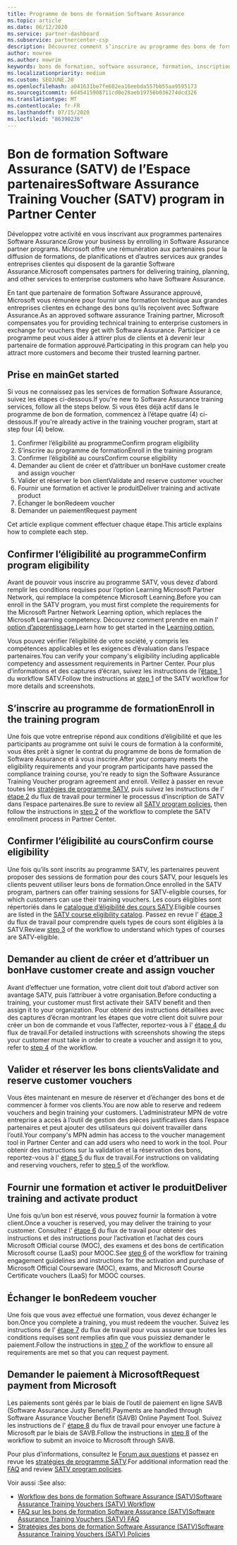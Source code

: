 ```yaml
---
title: Programme de bons de formation Software Assurance
ms.topic: article
ms.date: 06/12/2020
ms.service: partner-dashboard
ms.subservice: partnercenter-csp
description: Découvrez comment s’inscrire au programme des bons de formation Software Assurance pour vous permettre de compenser la formation et la planification aux entreprises.
author: mowree
ms.author: mowrim
keywords: bons de formation, software assurance, formation, inscription à SATV, SATV
ms.localizationpriority: medium
ms.custom: SEOJUNE.20
ms.openlocfilehash: a041631be7fe602ea16eebda557bb55aa9595173
ms.sourcegitcommit: 6d45415908711cd0e28aeb19756b036274dcd326
ms.translationtype: MT
ms.contentlocale: fr-FR
ms.lasthandoff: 07/15/2020
ms.locfileid: "86390236"
---
```

# <a name="software-assurance-training-voucher-satv-program-in-partner-center"></a><span data-ttu-id="63e21-104">Bon de formation Software Assurance (SATV) de l’Espace partenaires</span><span class="sxs-lookup"><span data-stu-id="63e21-104">Software Assurance Training Voucher (SATV) program in Partner Center</span></span>

<span data-ttu-id="63e21-105">Développez votre activité en vous inscrivant aux programmes partenaires Software Assurance.</span><span class="sxs-lookup"><span data-stu-id="63e21-105">Grow your business by enrolling in Software Assurance partner programs.</span></span> <span data-ttu-id="63e21-106">Microsoft offre une rémunération aux partenaires pour la diffusion de formations, de planifications et d’autres services aux grandes entreprises clientes qui disposent de la garantie Software Assurance.</span><span class="sxs-lookup"><span data-stu-id="63e21-106">Microsoft compensates partners for delivering training, planning, and other services to enterprise customers who have Software Assurance.</span></span>

<span data-ttu-id="63e21-107">En tant que partenaire de formation Software Assurance approuvé, Microsoft vous rémunère pour fournir une formation technique aux grandes entreprises clientes en échange des bons qu’ils reçoivent avec Software Assurance.</span><span class="sxs-lookup"><span data-stu-id="63e21-107">As an approved software assurance Training partner, Microsoft compensates you for providing technical training to enterprise customers in exchange for vouchers they get with Software Assurance.</span></span> <span data-ttu-id="63e21-108">Participer à ce programme peut vous aider à attirer plus de clients et à devenir leur partenaire de formation approuvé.</span><span class="sxs-lookup"><span data-stu-id="63e21-108">Participating in this program can help you attract more customers and become their trusted learning partner.</span></span>

## <a name="get-started"></a><span data-ttu-id="63e21-109">Prise en main</span><span class="sxs-lookup"><span data-stu-id="63e21-109">Get started</span></span>

<span data-ttu-id="63e21-110">Si vous ne connaissez pas les services de formation Software Assurance, suivez les étapes ci-dessous.</span><span class="sxs-lookup"><span data-stu-id="63e21-110">If you're new to Software Assurance training services, follow all the steps below.</span></span> <span data-ttu-id="63e21-111">Si vous êtes déjà actif dans le programme de bon de formation, commencez à l’étape quatre (4) ci-dessous.</span><span class="sxs-lookup"><span data-stu-id="63e21-111">If you're already active in the training voucher program, start at step four (4) below.</span></span> 

1. <span data-ttu-id="63e21-112">Confirmer l’éligibilité au programme</span><span class="sxs-lookup"><span data-stu-id="63e21-112">Confirm program eligibility</span></span>
2. <span data-ttu-id="63e21-113">S’inscrire au programme de formation</span><span class="sxs-lookup"><span data-stu-id="63e21-113">Enroll in the training program</span></span>
3. <span data-ttu-id="63e21-114">Confirmer l’éligibilité au cours</span><span class="sxs-lookup"><span data-stu-id="63e21-114">Confirm course eligibility</span></span>
4. <span data-ttu-id="63e21-115">Demander au client de créer et d’attribuer un bon</span><span class="sxs-lookup"><span data-stu-id="63e21-115">Have customer create and assign voucher</span></span>
5. <span data-ttu-id="63e21-116">Valider et réserver le bon client</span><span class="sxs-lookup"><span data-stu-id="63e21-116">Validate and reserve customer voucher</span></span>
6. <span data-ttu-id="63e21-117">Fournir une formation et activer le produit</span><span class="sxs-lookup"><span data-stu-id="63e21-117">Deliver training and activate product</span></span>
7. <span data-ttu-id="63e21-118">Échanger le bon</span><span class="sxs-lookup"><span data-stu-id="63e21-118">Redeem voucher</span></span>
8. <span data-ttu-id="63e21-119">Demander un paiement</span><span class="sxs-lookup"><span data-stu-id="63e21-119">Request payment</span></span>

<span data-ttu-id="63e21-120">Cet article explique comment effectuer chaque étape.</span><span class="sxs-lookup"><span data-stu-id="63e21-120">This article explains how to complete each step.</span></span>

## <a name="confirm-program-eligibility"></a><span data-ttu-id="63e21-121">Confirmer l’éligibilité au programme</span><span class="sxs-lookup"><span data-stu-id="63e21-121">Confirm program eligibility</span></span>

<span data-ttu-id="63e21-122">Avant de pouvoir vous inscrire au programme SATV, vous devez d’abord remplir les conditions requises pour l’option Learning Microsoft Partner Network, qui remplace la compétence Microsoft Learning.</span><span class="sxs-lookup"><span data-stu-id="63e21-122">Before you can enroll in the SATV program, you must first complete the requirements for the Microsoft Partner Network Learning option, which replaces the Microsoft Learning competency.</span></span> <span data-ttu-id="63e21-123">Découvrez comment prendre en main l' [option d’apprentissage.](https://partner.microsoft.com/membership/learning-partners)</span><span class="sxs-lookup"><span data-stu-id="63e21-123">Learn how to get started in the [Learning option.](https://partner.microsoft.com/membership/learning-partners)</span></span>

<span data-ttu-id="63e21-124">Vous pouvez vérifier l’éligibilité de votre société, y compris les compétences applicables et les exigences d’évaluation dans l’espace partenaires.</span><span class="sxs-lookup"><span data-stu-id="63e21-124">You can verify your company's eligibility including applicable competency and assessment requirements in Partner Center.</span></span> <span data-ttu-id="63e21-125">Pour plus d’informations et des captures d’écran, suivez les instructions de l’[étape 1](https://query.prod.cms.rt.microsoft.com/cms/api/am/binary/RE4s3bB) du workflow SATV.</span><span class="sxs-lookup"><span data-stu-id="63e21-125">Follow the instructions at [step 1](https://query.prod.cms.rt.microsoft.com/cms/api/am/binary/RE4s3bB) of the SATV workflow for more details and screenshots.</span></span>

## <a name="enroll-in-the-training-program"></a><span data-ttu-id="63e21-126">S’inscrire au programme de formation</span><span class="sxs-lookup"><span data-stu-id="63e21-126">Enroll in the training program</span></span>

<span data-ttu-id="63e21-127">Une fois que votre entreprise répond aux conditions d’éligibilité et que les participants au programme ont suivi le cours de formation à la conformité, vous êtes prêt à signer le contrat du programme de bons de formation de Software Assurance et à vous inscrire.</span><span class="sxs-lookup"><span data-stu-id="63e21-127">After your company meets the eligibility requirements and your program participants have passed the compliance training course, you're ready to sign the Software Assurance Training Voucher program agreement and enroll.</span></span> <span data-ttu-id="63e21-128">Veillez à passer en revue toutes les [stratégies de programme SATV](https://query.prod.cms.rt.microsoft.com/cms/api/am/binary/RE3koEP), puis suivez les instructions de l' [étape 2](https://query.prod.cms.rt.microsoft.com/cms/api/am/binary/RE4s3bB) du flux de travail pour terminer le processus d’inscription de SATV dans l’espace partenaires.</span><span class="sxs-lookup"><span data-stu-id="63e21-128">Be sure to review all [SATV program policies](https://query.prod.cms.rt.microsoft.com/cms/api/am/binary/RE3koEP), then follow the instructions in [step 2](https://query.prod.cms.rt.microsoft.com/cms/api/am/binary/RE4s3bB) of the workflow to complete the SATV enrollment process in Partner Center.</span></span>


## <a name="confirm-course-eligibility"></a><span data-ttu-id="63e21-129">Confirmer l’éligibilité au cours</span><span class="sxs-lookup"><span data-stu-id="63e21-129">Confirm course eligibility</span></span>
<span data-ttu-id="63e21-130">Une fois qu’ils sont inscrits au programme SATV, les partenaires peuvent proposer des sessions de formation pour des cours SATV, pour lesquels les clients peuvent utiliser leurs bons de formation.</span><span class="sxs-lookup"><span data-stu-id="63e21-130">Once enrolled in the SATV program, partners can offer training sessions for SATV-eligible courses, for which customers can use their training vouchers.</span></span> <span data-ttu-id="63e21-131">Les cours éligibles sont répertoriés dans le [catalogue d’éligibilité des cours SATV](https://savl-catalog.microsoft.com/).</span><span class="sxs-lookup"><span data-stu-id="63e21-131">Eligible courses are listed in the [SATV course eligibility catalog](https://savl-catalog.microsoft.com/).</span></span> <span data-ttu-id="63e21-132">Passez en revue l' [étape 3](https://query.prod.cms.rt.microsoft.com/cms/api/am/binary/RE4s3bB) du flux de travail pour comprendre quels types de cours sont éligibles à la SATV.</span><span class="sxs-lookup"><span data-stu-id="63e21-132">Review [step 3](https://query.prod.cms.rt.microsoft.com/cms/api/am/binary/RE4s3bB) of the workflow to understand which types of courses are SATV-eligible.</span></span>

## <a name="have-customer-create-and-assign-voucher"></a><span data-ttu-id="63e21-133">Demander au client de créer et d’attribuer un bon</span><span class="sxs-lookup"><span data-stu-id="63e21-133">Have customer create and assign voucher</span></span>

<span data-ttu-id="63e21-134">Avant d’effectuer une formation, votre client doit tout d’abord activer son avantage SATV, puis l’attribuer à votre organisation.</span><span class="sxs-lookup"><span data-stu-id="63e21-134">Before conducting a training, your customer must first activate their SATV benefit and then assign it to your organization.</span></span> <span data-ttu-id="63e21-135">Pour obtenir des instructions détaillées avec des captures d’écran montrant les étapes que votre client doit suivre pour créer un bon de commande et vous l’affecter, reportez-vous à l' [étape 4](https://query.prod.cms.rt.microsoft.com/cms/api/am/binary/RE4s3bB) du flux de travail.</span><span class="sxs-lookup"><span data-stu-id="63e21-135">For detailed instructions with screenshots showing the steps your customer must take in order to create a voucher and assign it to you, refer to [step 4](https://query.prod.cms.rt.microsoft.com/cms/api/am/binary/RE4s3bB) of the workflow.</span></span>

## <a name="validate-and-reserve-customer-vouchers"></a><span data-ttu-id="63e21-136">Valider et réserver les bons clients</span><span class="sxs-lookup"><span data-stu-id="63e21-136">Validate and reserve customer vouchers</span></span>

<span data-ttu-id="63e21-137">Vous êtes maintenant en mesure de réserver et d’échanger des bons et de commencer à former vos clients.</span><span class="sxs-lookup"><span data-stu-id="63e21-137">You are now able to reserve and redeem vouchers and begin training your customers.</span></span> <span data-ttu-id="63e21-138">L’administrateur MPN de votre entreprise a accès à l’outil de gestion des pièces justificatives dans l’espace partenaires et peut ajouter des utilisateurs qui doivent travailler dans l’outil.</span><span class="sxs-lookup"><span data-stu-id="63e21-138">Your company's MPN admin has access to the voucher management tool in Partner Center and can add users who need to work in the tool.</span></span> <span data-ttu-id="63e21-139">Pour obtenir des instructions sur la validation et la réservation des bons, reportez-vous à l' [étape 5](https://query.prod.cms.rt.microsoft.com/cms/api/am/binary/RE4s3bB) du flux de travail.</span><span class="sxs-lookup"><span data-stu-id="63e21-139">For instructions on validating and reserving vouchers, refer to [step 5](https://query.prod.cms.rt.microsoft.com/cms/api/am/binary/RE4s3bB) of the workflow.</span></span>

## <a name="deliver-training-and-activate-product"></a><span data-ttu-id="63e21-140">Fournir une formation et activer le produit</span><span class="sxs-lookup"><span data-stu-id="63e21-140">Deliver training and activate product</span></span>

<span data-ttu-id="63e21-141">Une fois qu’un bon est réservé, vous pouvez fournir la formation à votre client.</span><span class="sxs-lookup"><span data-stu-id="63e21-141">Once a voucher is reserved, you may deliver the training to your customer.</span></span> <span data-ttu-id="63e21-142">Consultez l' [étape 6](https://query.prod.cms.rt.microsoft.com/cms/api/am/binary/RE4s3bB) du flux de travail pour obtenir des instructions et des instructions pour l’activation et l’achat des cours Microsoft Official course (MOC), des examens et des bons de certification Microsoft course (LaaS) pour MOOC.</span><span class="sxs-lookup"><span data-stu-id="63e21-142">See [step 6](https://query.prod.cms.rt.microsoft.com/cms/api/am/binary/RE4s3bB) of the workflow for training engagement guidelines and instructions for the activation and purchase of Microsoft Official Courseware (MOC), exams, and Microsoft Course Certificate vouchers (LaaS) for MOOC courses.</span></span>

## <a name="redeem-voucher"></a><span data-ttu-id="63e21-143">Échanger le bon</span><span class="sxs-lookup"><span data-stu-id="63e21-143">Redeem voucher</span></span>

<span data-ttu-id="63e21-144">Une fois que vous avez effectué une formation, vous devez échanger le bon.</span><span class="sxs-lookup"><span data-stu-id="63e21-144">Once you complete a training, you must redeem the voucher.</span></span> <span data-ttu-id="63e21-145">Suivez les instructions de l' [étape 7](https://query.prod.cms.rt.microsoft.com/cms/api/am/binary/RE4s3bB) du flux de travail pour vous assurer que toutes les conditions requises sont remplies afin que vous puissiez demander le paiement.</span><span class="sxs-lookup"><span data-stu-id="63e21-145">Follow the instructions in [step 7](https://query.prod.cms.rt.microsoft.com/cms/api/am/binary/RE4s3bB) of the workflow to ensure all requirements are met so that you can request payment.</span></span> 


## <a name="request-payment-from-microsoft"></a><span data-ttu-id="63e21-146">Demander le paiement à Microsoft</span><span class="sxs-lookup"><span data-stu-id="63e21-146">Request payment from Microsoft</span></span>

<span data-ttu-id="63e21-147">Les paiements sont gérés par le biais de l’outil de paiement en ligne SAVB (Software Assurance Justy Benefit).</span><span class="sxs-lookup"><span data-stu-id="63e21-147">Payments are handled through Software Assurance Voucher Benefit (SAVB) Online Payment Tool.</span></span> <span data-ttu-id="63e21-148">Suivez les instructions de l' [étape 8](https://query.prod.cms.rt.microsoft.com/cms/api/am/binary/RE4s3bB) du flux de travail pour envoyer une facture à Microsoft par le biais de SAVB.</span><span class="sxs-lookup"><span data-stu-id="63e21-148">Follow the instructions in [step 8](https://query.prod.cms.rt.microsoft.com/cms/api/am/binary/RE4s3bB) of the workflow to submit an invoice to Microsoft through SAVB.</span></span> 

<span data-ttu-id="63e21-149">Pour plus d’informations, consultez le [Forum aux questions](https://query.prod.cms.rt.microsoft.com/cms/api/am/binary/RE3kz5o) et passez en revue les [stratégies de programme SATV](https://query.prod.cms.rt.microsoft.com/cms/api/am/binary/RE3koEP).</span><span class="sxs-lookup"><span data-stu-id="63e21-149">For additional information read the [FAQ](https://query.prod.cms.rt.microsoft.com/cms/api/am/binary/RE3kz5o) and review [SATV program policies](https://query.prod.cms.rt.microsoft.com/cms/api/am/binary/RE3koEP).</span></span>

<span data-ttu-id="63e21-150">Voir aussi :</span><span class="sxs-lookup"><span data-stu-id="63e21-150">See also:</span></span>

- [<span data-ttu-id="63e21-151">Workflow des bons de formation Software Assurance (SATV)</span><span class="sxs-lookup"><span data-stu-id="63e21-151">Software Assurance Training Vouchers (SATV) Workflow</span></span>](https://query.prod.cms.rt.microsoft.com/cms/api/am/binary/RE4s3bB)
- [<span data-ttu-id="63e21-152">FAQ sur les bons de formation Software Assurance (SATV)</span><span class="sxs-lookup"><span data-stu-id="63e21-152">Software Assurance Training Vouchers (SATV) FAQ</span></span>](https://query.prod.cms.rt.microsoft.com/cms/api/am/binary/RE3kz5o)
- [<span data-ttu-id="63e21-153">Stratégies des bons de formation Software Assurance (SATV)</span><span class="sxs-lookup"><span data-stu-id="63e21-153">Software Assurance Training Vouchers (SATV) Policies</span></span>](https://query.prod.cms.rt.microsoft.com/cms/api/am/binary/RE3koEP)
